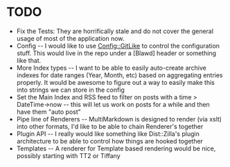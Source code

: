 # TODO

* Fix the Tests: They are horrifically stale and do not cover the
  general usage of most of the application now.
* Config -- I would like to use
  [Config::GitLike](http://search.cpan.org/dist/Config-GitLike/) to
  control the configuration stuff. This would live in the repo under a
  [Blawd] header or something like that.
* More Index types -- I want to be able to easily auto-create archive
  indexes for date ranges (Year, Month, etc) based on aggregating
  entries properly. It would be awesome to figure out a way to easily
  make this into strings we can store in the config
* Set the Main Index and RSS feed to filter on posts with a time >
  DateTime->now -- this will let us work on posts for a while and then
  have them "auto post"
* Pipe line of Renderers -- MultiMarkdown is designed to render (via
  xslt) into other formats, I'd like to be able to chain Renderer's
  together
* Plugin API -- I really would like something like Dist::Zilla's plugin
  architecture to be able to control how things are hooked together
* Templates -- A renderer for Template based rendering would be nice,
  possibly starting with TT2 or Tiffany